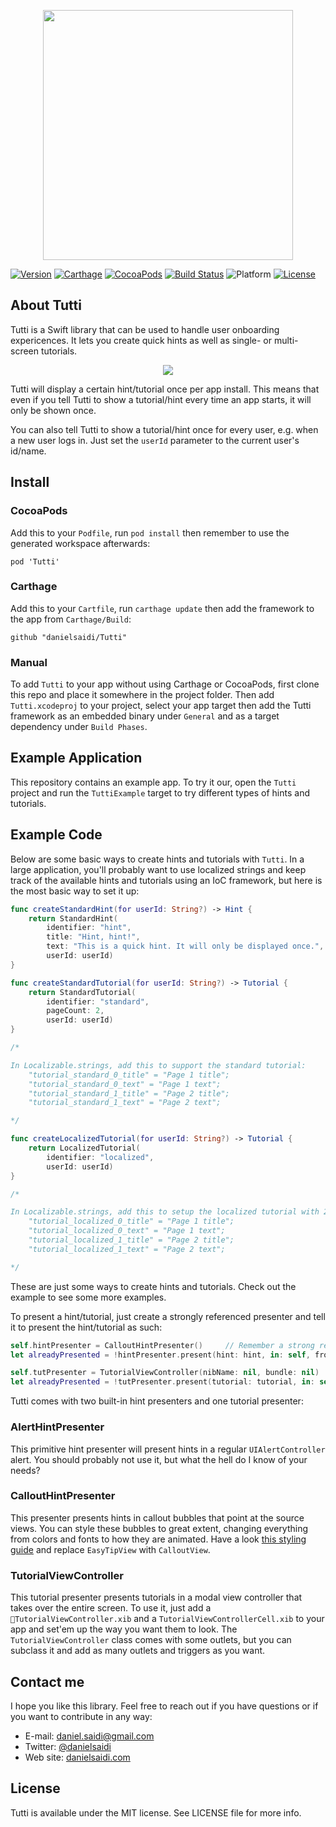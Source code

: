 <p align="center">
    <img src ="Resources/Logo.png" width="400" />
</p>

[![Version](https://badge.fury.io/gh/danielsaidi%2FTutti.svg)](http://badge.fury.io/gh/danielsaidi%2FTutti)
[![Carthage](https://img.shields.io/badge/carthage-supported-green.svg)](https://github.com/danielsaidi/Tutti)
[![CocoaPods](https://img.shields.io/cocoapods/v/Tutti.svg?style=flat)](http://cocoapods.org/pods/Tutti)
[![Build Status](https://api.travis-ci.org/danielsaidi/Tutti.svg)](https://travis-ci.org/danielsaidi/Tutti)
![Platform](https://img.shields.io/cocoapods/p/Tutti.svg?style=flat)
[![License](https://badges.frapsoft.com/os/mit/mit.svg?style=flat&v=102)](https://github.com/ellerbrock/open-source-badge/)


## About Tutti

Tutti is a Swift library that can be used to handle user onboarding expericences.
It lets you create quick hints as well as single- or multi-screen tutorials.

<p align="center">
    <img src ="Resources/Demo.gif" />
</p>

Tutti will display a certain hint/tutorial once per app install. This means that
even if you tell Tutti to show a tutorial/hint every time an app starts, it will
only be shown once. 

You can also tell Tutti to show a tutorial/hint once for every user, e.g. when a
new user logs in. Just set the `userId` parameter to the current user's id/name.


## Install

### CocoaPods

Add this to your `Podfile`, run `pod install` then remember to use the generated
workspace afterwards:

```
pod 'Tutti'
```

### Carthage

Add this to your `Cartfile`, run `carthage update` then add the framework to the
app from `Carthage/Build`:

```
github "danielsaidi/Tutti"
```

### Manual

To add `Tutti` to your app without using Carthage or CocoaPods, first clone this
repo and place it somewhere in the project folder. Then add `Tutti.xcodeproj` to
your project, select your app target then add the Tutti framework as an embedded
binary under `General` and as a target dependency under `Build Phases`.


## Example Application

This repository contains an example app. To try it our, open the `Tutti` project
and run the `TuttiExample` target to try different types of hints and tutorials.


## Example Code

Below are some basic ways to create hints and tutorials with `Tutti`. In a large
application, you'll probably want to use localized strings and keep track of the
available hints and tutorials using an IoC framework, but here is the most basic
way to set it up:


```swift
func createStandardHint(for userId: String?) -> Hint {
    return StandardHint(
        identifier: "hint", 
        title: "Hint, hint!", 
        text: "This is a quick hint. It will only be displayed once.", 
        userId: userId)
}

func createStandardTutorial(for userId: String?) -> Tutorial {
    return StandardTutorial(
        identifier: "standard", 
        pageCount: 2,
        userId: userId)
}

/* 

In Localizable.strings, add this to support the standard tutorial:
    "tutorial_standard_0_title" = "Page 1 title";
    "tutorial_standard_0_text" = "Page 1 text";
    "tutorial_standard_1_title" = "Page 2 title";
    "tutorial_standard_1_text" = "Page 2 text";

*/

func createLocalizedTutorial(for userId: String?) -> Tutorial {
    return LocalizedTutorial(
        identifier: "localized", 
        userId: userId)
}

/* 

In Localizable.strings, add this to setup the localized tutorial with 2 pages:
    "tutorial_localized_0_title" = "Page 1 title";
    "tutorial_localized_0_text" = "Page 1 text";
    "tutorial_localized_1_title" = "Page 2 title";
    "tutorial_localized_1_text" = "Page 2 text";

*/
```

These are just some ways to create hints and tutorials. Check out the example to
see some more examples.

To present a hint/tutorial, just create a strongly referenced presenter and tell
it to present the hint/tutorial as such:

```swift
self.hintPresenter = CalloutHintPresenter()     // Remember a strong reference!
let alreadyPresented = !hintPresenter.present(hint: hint, in: self, from: view)

self.tutPresenter = TutorialViewController(nibName: nil, bundle: nil)   // Strong!
let alreadyPresented = !tutPresenter.present(tutorial: tutorial, in: self, from: view)
```

Tutti comes with two built-in hint presenters and one tutorial presenter:

### AlertHintPresenter

This primitive hint presenter will present hints in a regular `UIAlertController`
alert. You should probably not use it, but what the hell do I know of your needs?

### CalloutHintPresenter

This presenter presents hints in callout bubbles that point at the source views.
You can style these bubbles to great extent, changing everything from colors and
fonts to how they are animated. Have a look [this styling guide](Appearance) and
replace `EasyTipView` with `CalloutView`.

### TutorialViewController

This tutorial presenter presents tutorials in a modal view controller that takes
over the entire screen. To use it, just add a `TutorialViewController.xib` and a
`TutorialViewControllerCell.xib` to your app and set'em up the way you want them
to look. The `TutorialViewController` class comes with some outlets, but you can
subclass it and add as many outlets and triggers as you want.


## Contact me

I hope you like this library. Feel free to reach out if you have questions or if
you want to contribute in any way:

* E-mail: [daniel.saidi@gmail.com](mailto:daniel.saidi@gmail.com)
* Twitter: [@danielsaidi](http://www.twitter.com/danielsaidi)
* Web site: [danielsaidi.com](http://www.danielsaidi.com)


## License

Tutti is available under the MIT license. See LICENSE file for more info.



[Carthage]: https://github.com/Carthage/Carthage
[CocoaPods]: https://cocoapods.org/

[Appearance]: https://github.com/teodorpatras/EasyTipView/#-customising-the-appearance-